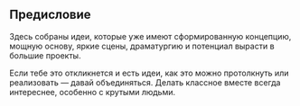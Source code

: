 
## Предисловие

Здесь собраны идеи, которые уже имеют сформированную концепцию, мощную основу, яркие сцены, драматургию и потенциал вырасти в большие проекты.

Если тебе это откликнется и есть идеи, как это можно протолкнуть или реализовать — давай объединяться. Делать классное вместе всегда интереснее, особенно с крутыми людьми.